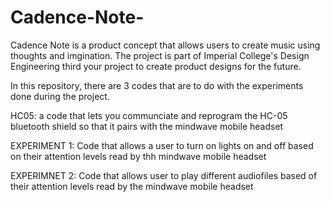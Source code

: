 # Cadence-Note-

Cadence Note is a product concept that allows users to create music using thoughts and imgination. The project is part of Imperial College's Design Engineering third your project to create product designs for the future. 

In this repository, there are 3 codes that are to do with the experiments done during the project.

HC05: a code that lets you communciate and reprogram the HC-05 bluetooth shield so that it pairs with the mindwave mobile headset 

EXPERIMENT 1: Code that allows a user to turn on lights on and off based on their attention levels read by thh mindwave mobile headset 

EXPERIMNET 2: Code that allows user to play different audiofiles based of their attention levels read by the mindwave mobile headset 
